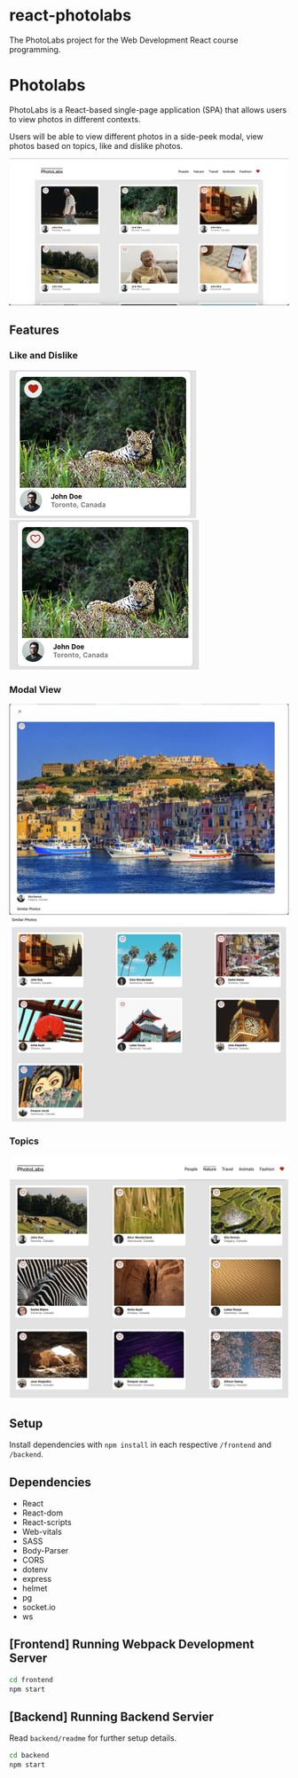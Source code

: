 # react-photolabs
The PhotoLabs project for the Web Development React course programming.

# Photolabs
PhotoLabs is a React-based single-page application (SPA) that allows users to view photos in different contexts.

Users will be able to view different photos in a side-peek modal, view photos based on topics, like and dislike photos.

!["PhotoLabs"](https://github.com/fredngu/photolabs/blob/main/docs/PhotoLabs.png?raw=true)

## Features

### Like and Dislike
!["Like"](https://github.com/fredngu/photolabs/blob/main/docs/Like.png?raw=true)
!["Unlike"](https://github.com/fredngu/photolabs/blob/main/docs/Unlike.png?raw=true)

### Modal View
!["Modal"](https://github.com/fredngu/photolabs/blob/main/docs/Modal.png?raw=true)
!["SimilarPhotos"](https://github.com/fredngu/photolabs/blob/main/docs/SimilarPhotos.png?raw=true)

### Topics
!["Topics"](https://github.com/fredngu/photolabs/blob/main/docs/Topics.png?raw=true)

## Setup

Install dependencies with `npm install` in each respective `/frontend` and `/backend`.

## Dependencies
- React
- React-dom
- React-scripts
- Web-vitals
- SASS
- Body-Parser
- CORS
- dotenv
- express
- helmet
- pg
- socket.io
- ws

## [Frontend] Running Webpack Development Server

```sh
cd frontend
npm start
```

## [Backend] Running Backend Servier

Read `backend/readme` for further setup details.

```sh
cd backend
npm start
```
